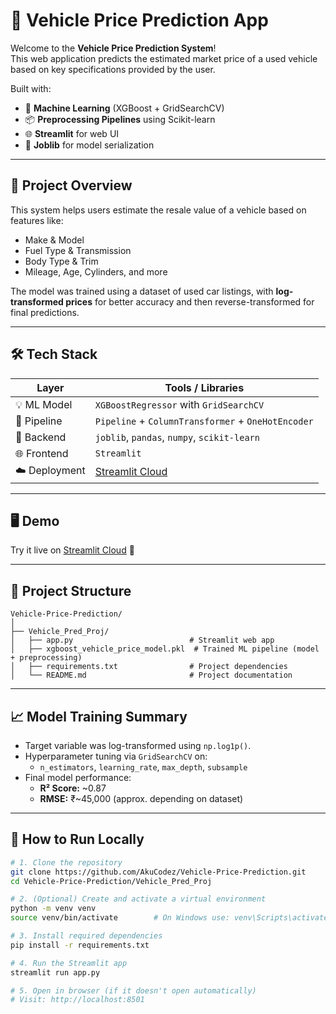 # 🚗 Vehicle Price Prediction App

Welcome to the **Vehicle Price Prediction System**!  
This web application predicts the estimated market price of a used vehicle based on key specifications provided by the user.

Built with:
- 🧠 **Machine Learning** (XGBoost + GridSearchCV)
- 📦 **Preprocessing Pipelines** using Scikit-learn
- 🌐 **Streamlit** for web UI
- 💾 **Joblib** for model serialization

---

## 📌 Project Overview

This system helps users estimate the resale value of a vehicle based on features like:
- Make & Model
- Fuel Type & Transmission
- Body Type & Trim
- Mileage, Age, Cylinders, and more

The model was trained using a dataset of used car listings, with **log-transformed prices** for better accuracy and then reverse-transformed for final predictions.

---

## 🛠 Tech Stack

| Layer         | Tools / Libraries                          |
|---------------|--------------------------------------------|
| 💡 ML Model   | `XGBoostRegressor` with `GridSearchCV`     |
| 🔁 Pipeline   | `Pipeline` + `ColumnTransformer` + `OneHotEncoder` |
| 🧠 Backend    | `joblib`, `pandas`, `numpy`, `scikit-learn` |
| 🌐 Frontend   | `Streamlit`                                |
| ☁️ Deployment | [Streamlit Cloud](https://streamlit.io/cloud) |

---

## 🖥 Demo

Try it live on [Streamlit Cloud](https://vehicle-price-prediction-gnxxhwzs2swwfbfq7x3rte.streamlit.app/) 🚀  

---

## 📂 Project Structure

```
Vehicle-Price-Prediction/
│
├── Vehicle_Pred_Proj/
│   ├── app.py                          # Streamlit web app
│   ├── xgboost_vehicle_price_model.pkl  # Trained ML pipeline (model + preprocessing)
│   ├── requirements.txt                # Project dependencies
│   └── README.md                       # Project documentation
```
---

## 📈 Model Training Summary

- Target variable was log-transformed using `np.log1p()`.
- Hyperparameter tuning via `GridSearchCV` on:
  - `n_estimators`, `learning_rate`, `max_depth`, `subsample`
- Final model performance:
  - **R² Score:** ~0.87
  - **RMSE:** ₹~45,000 (approx. depending on dataset)

---

## 🧪 How to Run Locally

```bash
# 1. Clone the repository
git clone https://github.com/AkuCodez/Vehicle-Price-Prediction.git
cd Vehicle-Price-Prediction/Vehicle_Pred_Proj

# 2. (Optional) Create and activate a virtual environment
python -m venv venv
source venv/bin/activate        # On Windows use: venv\Scripts\activate

# 3. Install required dependencies
pip install -r requirements.txt

# 4. Run the Streamlit app
streamlit run app.py

# 5. Open in browser (if it doesn't open automatically)
# Visit: http://localhost:8501
```
